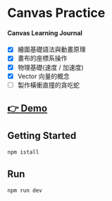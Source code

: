 # Canvas Practice

#### Canvas Learning Journal

- [x] 繪圖基礎語法與動畫原理
- [x] 畫布的座標系操作
- [x] 物理基礎(速度 / 加速度)
- [x] Vector 向量的概念
- [ ] 製作橫衝直撞的貪吃蛇

## [👉 Demo](https://canvas-learn-ad6f0.web.app/)

## Getting Started

```bash
npm istall
```

## Run

```bash
npm run dev
```
